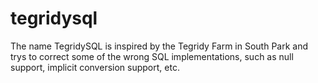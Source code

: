 # tegridysql
The name TegridySQL is inspired by the Tegridy Farm in South Park and trys to correct some of the wrong SQL implementations, such as null support, implicit conversion support, etc.
